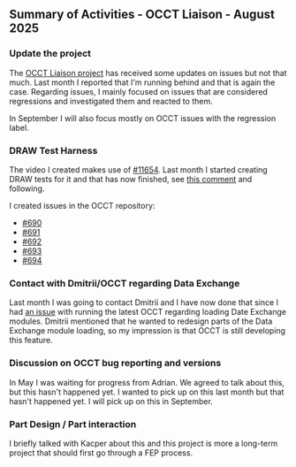 ## Summary of Activities - OCCT Liaison - August 2025

### Update the project

The [OCCT Liaison
project](https://github.com/orgs/FreeCAD/projects/32/views/1?layout=table) has
received some updates on issues but not that much.  Last month I reported that
I'm running behind and that is again the case.  Regarding issues, I mainly
focused on issues that are considered regressions and investigated them and
reacted to them.

In September I will also focus mostly on OCCT issues with the regression label.

### DRAW Test Harness

The video I created makes use of
[#11654](https://github.com/FreeCAD/FreeCAD/issues/11654).  Last month I
started creating DRAW tests for it and that has now finished, see [this
comment](https://github.com/FreeCAD/FreeCAD/issues/11654#issuecomment-3236928864)
and following.

I created issues in the OCCT repository:

- [#690](https://github.com/Open-Cascade-SAS/OCCT/issues/690)
- [#691](https://github.com/Open-Cascade-SAS/OCCT/issues/691)
- [#692](https://github.com/Open-Cascade-SAS/OCCT/issues/692)
- [#693](https://github.com/Open-Cascade-SAS/OCCT/issues/693)
- [#694](https://github.com/Open-Cascade-SAS/OCCT/issues/694)

### Contact with Dmitrii/OCCT regarding Data Exchange

Last month I was going to contact Dmitrii and I have now done that since I had
[an issue](https://github.com/Open-Cascade-SAS/OCCT/issues/689) with running
the latest OCCT regarding loading Date Exchange modules.  Dmitrii mentioned
that he wanted to redesign parts of the Data Exchange module loading, so my
impression is that OCCT is still developing this feature.

### Discussion on OCCT bug reporting and versions

In May I was waiting for progress from Adrian.  We agreed to talk about this,
but this hasn't happened yet.  I wanted to pick up on this last month but that
hasn't happened yet.  I will pick up on this in September.

### Part Design / Part interaction

I briefly talked with Kacper about this and this project is more a long-term
project that should first go through a FEP process.
